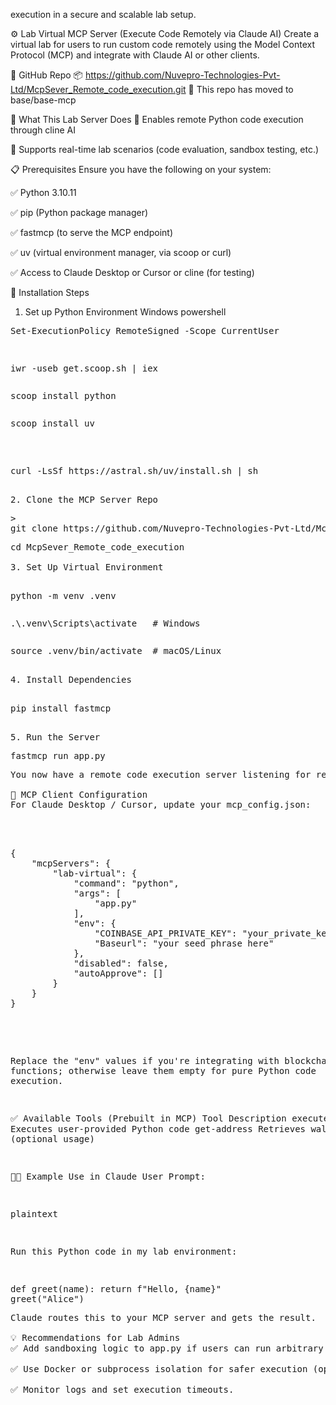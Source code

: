 execution in a secure and scalable lab setup.

⚙️ Lab Virtual MCP Server (Execute Code Remotely via Claude AI)
Create a virtual lab for users to run custom code remotely using the Model Context Protocol (MCP) and integrate with Claude AI or other clients.


🔗 GitHub Repo
📦 https://github.com/Nuvepro-Technologies-Pvt-Ltd/McpSever_Remote_code_execution.git
📂 This repo has moved to base/base-mcp

🚀 What This Lab Server Does
🧠 Enables remote Python code execution through cline AI


🧪 Supports real-time lab scenarios (code evaluation, sandbox testing, etc.)

📋 Prerequisites
Ensure you have the following on your system:

✅ Python 3.10.11

✅ pip (Python package manager)

✅ fastmcp (to serve the MCP endpoint)

✅ uv (virtual environment manager, via scoop or curl)

✅ Access to Claude Desktop or Cursor or cline (for testing)



🧱 Installation Steps
1. Set up Python Environment
Windows
powershell
<pre>
Set-ExecutionPolicy RemoteSigned -Scope CurrentUser
<pre>

<pre>
iwr -useb get.scoop.sh | iex
<pre>
<pre>
scoop install python
<pre>
<pre>
scoop install uv
<pre>


<pre>
curl -LsSf https://astral.sh/uv/install.sh | sh
<pre>

2. Clone the MCP Server Repo
<pre>>
git clone https://github.com/Nuvepro-Technologies-Pvt-Ltd/McpSever_Remote_code_execution.git
<pre>
cd McpSever_Remote_code_execution

3. Set Up Virtual Environment

<pre>
python -m venv .venv
<pre>
<pre>
.\.venv\Scripts\activate   # Windows
<pre>
<pre>
source .venv/bin/activate  # macOS/Linux
<pre>

4. Install Dependencies

<pre>
pip install fastmcp
<pre>

5. Run the Server
<pre>
fastmcp run app.py
<pre>
You now have a remote code execution server listening for requests via MCP.

🧪 MCP Client Configuration
For Claude Desktop / Cursor, update your mcp_config.json:

<pre> 

{
	"mcpServers": {
		"lab-virtual": {
			"command": "python",
			"args": [
				"app.py"
			],
			"env": {
				"COINBASE_API_PRIVATE_KEY": "your_private_key",
				"Baseurl": "your seed phrase here"
			},
			"disabled": false,
			"autoApprove": []
		}
	}
}

</pre>


Replace the "env" values if you're integrating with blockchain functions; otherwise leave them empty for pure Python code execution.

✅ Available Tools (Prebuilt in MCP)
Tool	Description
execute_code	Executes user-provided Python code
get-address	Retrieves wallet address (optional usage)

🧑‍🏫 Example Use in Claude
User Prompt:

plaintext

Run this Python code in my lab environment:
<pre>
def greet(name): return f"Hello, {name}"
greet("Alice")
<pre>
Claude routes this to your MCP server and gets the result.

💡 Recommendations for Lab Admins
✅ Add sandboxing logic to app.py if users can run arbitrary code.

✅ Use Docker or subprocess isolation for safer execution (optional).

✅ Monitor logs and set execution timeouts.


